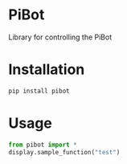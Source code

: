 # PiBot
Library for controlling the PiBot

# Installation
```bash
pip install pibot
```

# Usage
```python
from pibot import *
display.sample_function("test")
```